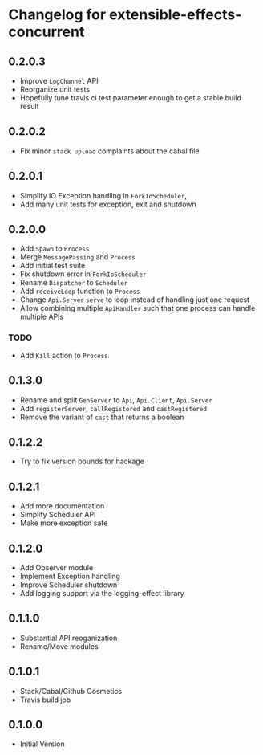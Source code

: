 # Changelog for extensible-effects-concurrent

## 0.2.0.3

  * Improve `LogChannel` API
  * Reorganize unit tests
  * Hopefully tune travis ci test parameter enough to get a stable build result

## 0.2.0.2

  * Fix minor `stack upload` complaints about the cabal file

## 0.2.0.1

  * Simplify IO Exception handling in `ForkIoScheduler`,
  * Add many unit tests for exception, exit and shutdown

## 0.2.0.0

  * Add `Spawn` to `Process`
  * Merge `MessagePassing` and `Process`
  * Add initial test suite
  * Fix shutdown error in `ForkIoScheduler`
  * Rename `Dispatcher` to `Scheduler`
  * Add `receiveLoop` function to `Process`
  * Change `Api.Server` `serve` to loop instead of handling just one request
  * Allow combining multiple `ApiHandler` such that one process can handle
    multiple APIs

### TODO
  * Add `Kill` action to `Process`

## 0.1.3.0

  * Rename and split `GenServer` to `Api`, `Api.Client`, `Api.Server`
  * Add `registerServer`, `callRegistered` and `castRegistered`
  * Remove the variant of `cast` that returns a boolean

## 0.1.2.2
  * Try to fix version bounds for hackage

## 0.1.2.1
  * Add more documentation
  * Simplify Scheduler API
  * Make more exception safe

## 0.1.2.0

  * Add Observer module
  * Implement Exception handling
  * Improve Scheduler shutdown
  * Add logging support via the logging-effect library

## 0.1.1.0

  * Substantial API reoganization
  * Rename/Move modules

## 0.1.0.1

  * Stack/Cabal/Github Cosmetics
  * Travis build job

## 0.1.0.0

  * Initial Version
